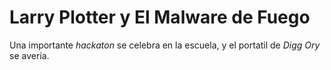 # Larry Plotter y El Malware de Fuego

Una importante *hackaton* se celebra en la escuela,
y el portatil de *Digg Ory* se avería.


